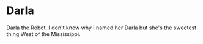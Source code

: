 # Darla
Darla the Robot. I don't know why I named her Darla but she's the sweetest thing West of the Mississippi.

